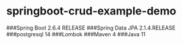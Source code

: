 # springboot-crud-example-demo

###Spring Boot 2.6.4 RELEASE
###Spring Data JPA 2.1.4.RELEASE
###postgresql 14
###Lombok
###Maven 4
###Java 11
